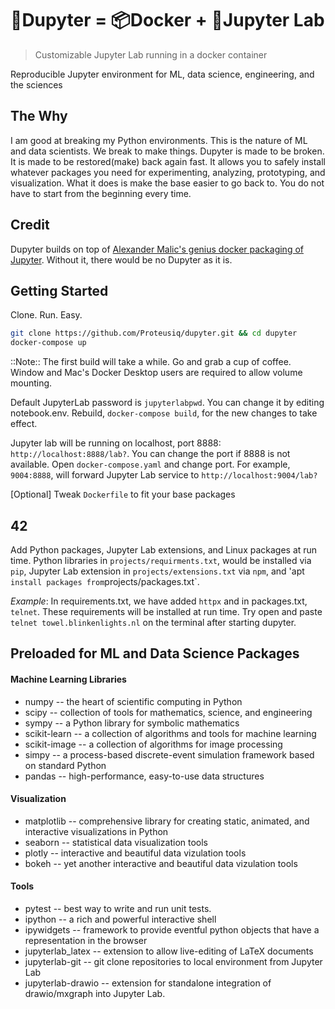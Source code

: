 # 🍺Dupyter = 📦Docker + 🧪Jupyter Lab
> Customizable Jupyter Lab running in a docker container

Reproducible Jupyter environment for ML, data science, engineering, and the sciences

## The Why
I am good at breaking my Python environments. This is the nature of ML and data scientists. We break to make things. Dupyter is made to be broken. It is made to be restored(make) back again fast. It allows you to safely install whatever packages you need for experimenting, analyzing, prototyping, and visualization. What it does is make the base easier to go back to. You do not have to start from the beginning every time. 

## Credit

Dupyter builds on top of [Alexander Malic's genius docker packaging of Jupyter](https://github.com/amalic/Jupyterlab). Without it, there would be no Dupyter as it is.

## Getting Started
Clone. Run. Easy.
```bash
git clone https://github.com/Proteusiq/dupyter.git && cd dupyter
docker-compose up
```
::Note:: The first build will take a while. Go and grab a cup of coffee. Window and Mac's Docker Desktop users are required to allow volume mounting. 

Default JupyterLab password is `jupyterlabpwd`. You can change it by editing notebook.env. Rebuild, `docker-compose build`, for the new changes to take effect.

Jupyter lab will be running on localhost, port 8888: `http://localhost:8888/lab?`. You can change the port if 8888 is not
available. Open `docker-compose.yaml` and change port. For example, `9004:8888`, will forward Jupyter Lab service to `http://localhost:9004/lab?`

[Optional] Tweak `Dockerfile` to fit your base packages


## 42

Add Python packages, Jupyter Lab extensions, and Linux packages at run time. Python libraries in `projects/requirments.txt`, would be installed via `pip`, Jupyter Lab extension in `projects/extensions.txt` via `npm`, and 'apt ` install packages from `projects/packages.txt`.

_Example_: In requirements.txt, we have added `httpx` and in packages.txt, `telnet`. These requirements will be installed at run time. Try open and paste `telnet towel.blinkenlights.nl` on the terminal after starting dupyter. 

## Preloaded for ML and Data Science Packages
#### Machine Learning Libraries
- numpy -- the heart of scientific computing in Python
- scipy -- collection of tools for mathematics, science, and engineering
- sympy -- a Python library for symbolic mathematics
- scikit-learn -- a collection of algorithms and tools for machine learning
- scikit-image -- a collection of algorithms for image processing
- simpy -- a process-based discrete-event simulation framework based on standard Python
- pandas -- high-performance, easy-to-use data structures

    
#### Visualization 
- matplotlib -- comprehensive library for creating static, animated, and interactive visualizations in Python
- seaborn -- statistical data visualization tools
- plotly -- interactive and beautiful data vizulation tools
- bokeh -- yet another interactive and beautiful data vizulation tools


#### Tools
- pytest -- best way to write and run unit tests.
- ipython -- a rich and powerful interactive shell 
- ipywidgets -- framework to provide eventful python objects that have a representation in the browser
- jupyterlab_latex -- extension to allow live-editing of LaTeX documents
- jupyterlab-git -- git clone repositories to local environment from Jupyter Lab
- jupyterlab-drawio -- extension for standalone integration of drawio/mxgraph into Jupyter Lab.
